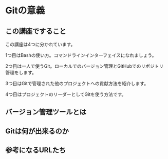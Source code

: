 # Gitの意義
## この講座ですること
この講座は4つに分かれています。

1つ目はBashの使い方。コマンドラインインターフェイスになれましょう。

2つ目は一人で使うGit。ローカルでのバージョン管理とGitHubでのリポジトリ管理をします。

3つ目はGitで管理された他のプロジェクトへの貢献方法を紹介します。

4つ目はプロジェクトのリーダーとしてGitを使う方法です。

## バージョン管理ツールとは


## Gitは何が出来るのか

## 参考になるURLたち